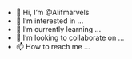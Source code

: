 - 👋 Hi, I’m @Alifmarvels
- 👀 I’m interested in ...
- 🌱 I’m currently learning ...
- 💞️ I’m looking to collaborate on ...
- 📫 How to reach me ...

<!---
Alifmarvels/Alifmarvels is a ✨ special ✨ repository because its `README.md` (this file) appears on your GitHub profile.
You can click the Preview link to take a look at your changes.
--->
